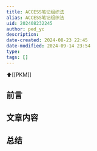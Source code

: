 ```yaml
---
title: ACCESS笔记组织法
alias: ACCESS笔记组织法
uid: 202408232245
author: ped_yc
description: 
date-created: 2024-08-23 22:45
date-modified: 2024-09-14 23:54
type: 
tags: []
---
```


⬆[[PKM]]

## 前言

## 文章内容

## 总结
